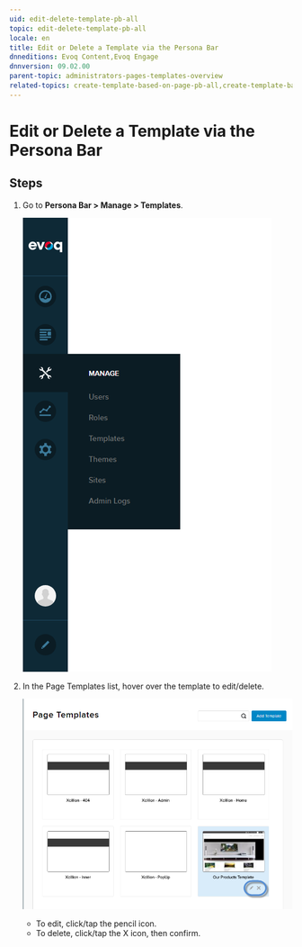 ```yaml
---
uid: edit-delete-template-pb-all
topic: edit-delete-template-pb-all
locale: en
title: Edit or Delete a Template via the Persona Bar
dnneditions: Evoq Content,Evoq Engage
dnnversion: 09.02.00
parent-topic: administrators-pages-templates-overview
related-topics: create-template-based-on-page-pb-all,create-template-based-on-another-template-pb-all,restore-deleted-templates,purge-deleted-templates
---
```


# Edit or Delete a Template via the Persona Bar

## Steps

1.  Go to **Persona Bar \> Manage \> Templates**.
    
    ![Persona Bar > Manage > Templates](/images/scr-pbar-host-Manage-E91.png)
    
2.  In the Page Templates list, hover over the template to edit/delete.
    
      
    
    ![Pencil icon / X icon to edit/delete the template](/images/scr-pb-PageTemplates-EditDelete.png)
    
      
    
    *   To edit, click/tap the pencil icon.
    *   To delete, click/tap the X icon, then confirm.